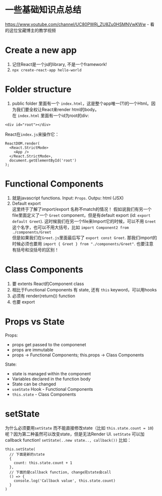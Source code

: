 # 一些基础知识点总结
https://www.youtube.com/channel/UC80PWRj_ZU8Zu0HSMNVwKWw - 看的这位宝藏博主的教学视频

# Create a new app
1. 记住React是一个js的library, 不是一个framework!
2. `npx create-react-app hello-world`

# Folder structure
1. public folder 里面有一个 `index.html`，这是整个app唯一(?)的一个Html。因为我们要全权让React来render html的body。   
在 `index.html` 里面有一个id为root的div:   
```
<div id="root"></div>
```
React在`index.js`来操作它：   
```
ReactDOM.render(
  <React.StrictMode>
    <App />
  </React.StrictMode>,
  document.getElementById('root')
);
```
# Functional Components
1. 就是javascript functions. Input: `Props`. Outpu: html (JSX)
2. Default export   
这里终于了解了import/export 名称不match的情况！
假如说我们有另一个file里面定义了一个 `Greet` component，但是有default export (id: `export default Greet`). 这时候我们在另一个file来Import它的时候，可以不用 `Greet`这个名字，也可以不用大括号，比如 `import Component2 from ./components/Greet`      
但是如果我们在`Greet.js`里面最后写了 `export const Greet`. 那我们import的时候必须也要用 `import { Greet } from "./components/Greet"`. 也要注意有括号和没括号的区别！   
# Class Components
1. 要 extents React的Component class
2. 相比于Functional Components 有 state, 还有 `this` keyword，可以用hooks
3. 必须有 render(return()) function
4. 也要 export
# Props vs State
Props:
- props get passed to the componenet
- props are immutable
- props -> Functional Components; this.props -> Class Components

State:
- state is managed within the component
- Variables declared in the function body
- State can be changed
- `useState` Hook - Functional Components
- `this.state` - Class Components
# setState
为什么必须要用`setState` 而不能直接修改state（比如 `this.state.count = 10`)呢？因为第二种虽然可以改变state，但是无法Render UI.
`setState` 可以加callback function! `setState(..new state.., callback())`
比如：   
```
this.setState(
  // 下面是新的state
  {
    count: this.state.count + 1
  },
  // 下面的是callback function, change完state会call
  () => {
    console.log('Callback value', this.state.count)
  }
)
```
